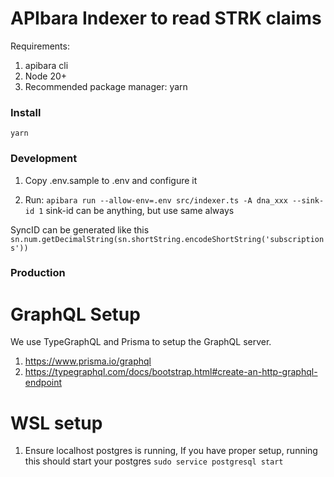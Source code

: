 # APIbara Indexer to read STRK claims

Requirements:
1. apibara cli
2. Node 20+
3. Recommended package manager: yarn

### Install
`yarn`

### Development
1. Copy .env.sample to .env and configure it

2. Run: `apibara run --allow-env=.env src/indexer.ts -A dna_xxx --sink-id 1`
sink-id can be anything, but use same always

SyncID can be generated like this `sn.num.getDecimalString(sn.shortString.encodeShortString('subscriptions'))`

### Production


# GraphQL Setup
We use TypeGraphQL and Prisma to setup the GraphQL server.

1. https://www.prisma.io/graphql  
2. https://typegraphql.com/docs/bootstrap.html#create-an-http-graphql-endpoint

# WSL setup
1. Ensure localhost postgres is running, If you have proper setup, running this should start your postgres `sudo service postgresql start`